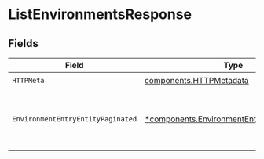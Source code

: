 # ListEnvironmentsResponse


## Fields

| Field                                                                                                     | Type                                                                                                      | Required                                                                                                  | Description                                                                                               |
| --------------------------------------------------------------------------------------------------------- | --------------------------------------------------------------------------------------------------------- | --------------------------------------------------------------------------------------------------------- | --------------------------------------------------------------------------------------------------------- |
| `HTTPMeta`                                                                                                | [components.HTTPMetadata](../../models/components/httpmetadata.md)                                        | :heavy_check_mark:                                                                                        | N/A                                                                                                       |
| `EnvironmentEntryEntityPaginated`                                                                         | [*components.EnvironmentEntryEntityPaginated](../../models/components/environmententryentitypaginated.md) | :heavy_minus_sign:                                                                                        | List all of the environments that have been added to the organiation                                      |